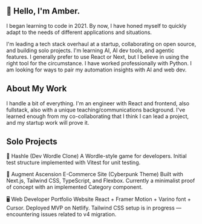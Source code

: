 ## 👋 Hello, I'm Amber.

I began learning to code in 2021. By now, I have honed myself to quickly adapt to the needs of different applications and situations. 

I'm leading a tech stack overhaul at a startup, collaborating on open source, and building solo projects. I'm learning AI, AI dev tools, and agentic features. I generally prefer to use React or Next, but I believe in using the right tool for the circumstance. I have worked professionally with Python. I am looking for ways to pair my automation insights with AI and web dev. 

## About My Work

I handle a bit of everything. I'm an engineer with React and frontend, also fullstack, also with a unique teaching/communications background. I've learned enough from my co-collaborating that I think I can lead a project, and my startup work will prove it. 

## Solo Projects

🧠 Hashle (Dev Wordle Clone)
A Wordle-style game for developers.
Initial test structure implemented with Vitest for unit testing.

🛒 Augment Ascension
E-Commerce Site (Cyberpunk Theme)
Built with Next.js, Tailwind CSS, TypeScript, and Flexbox.
Currently a minimalist proof of concept with an implemented Category component.

🖥️ Web Developer Portfolio Website
React + Framer Motion + Varino font + Cursor.
Deployed MVP on Netlify.
Tailwind CSS setup is in progress — encountering issues related to v4 migration.




